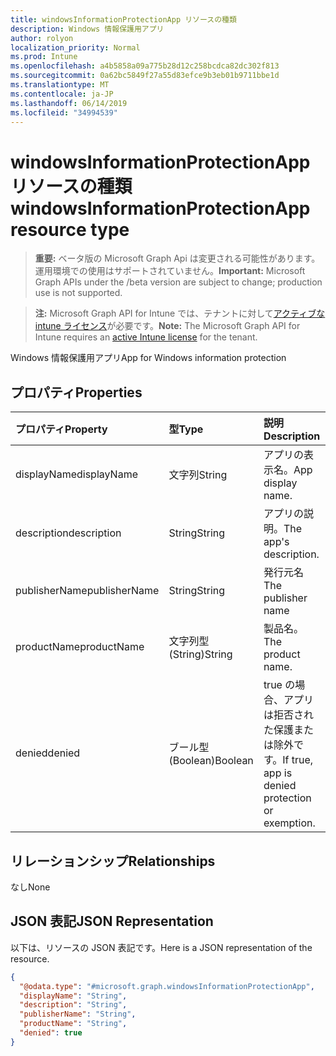 ```yaml
---
title: windowsInformationProtectionApp リソースの種類
description: Windows 情報保護用アプリ
author: rolyon
localization_priority: Normal
ms.prod: Intune
ms.openlocfilehash: a4b5858a09a775b28d12c258bcdca82dc302f813
ms.sourcegitcommit: 0a62bc5849f27a55d83efce9b3eb01b9711bbe1d
ms.translationtype: MT
ms.contentlocale: ja-JP
ms.lasthandoff: 06/14/2019
ms.locfileid: "34994539"
---
```

# <a name="windowsinformationprotectionapp-resource-type"></a><span data-ttu-id="65d5d-103">windowsInformationProtectionApp リソースの種類</span><span class="sxs-lookup"><span data-stu-id="65d5d-103">windowsInformationProtectionApp resource type</span></span>

> <span data-ttu-id="65d5d-104">**重要:** ベータ版の Microsoft Graph Api は変更される可能性があります。運用環境での使用はサポートされていません。</span><span class="sxs-lookup"><span data-stu-id="65d5d-104">**Important:** Microsoft Graph APIs under the /beta version are subject to change; production use is not supported.</span></span>

> <span data-ttu-id="65d5d-105">**注:** Microsoft Graph API for Intune では、テナントに対して[アクティブな intune ライセンス](https://go.microsoft.com/fwlink/?linkid=839381)が必要です。</span><span class="sxs-lookup"><span data-stu-id="65d5d-105">**Note:** The Microsoft Graph API for Intune requires an [active Intune license](https://go.microsoft.com/fwlink/?linkid=839381) for the tenant.</span></span>

<span data-ttu-id="65d5d-106">Windows 情報保護用アプリ</span><span class="sxs-lookup"><span data-stu-id="65d5d-106">App for Windows information protection</span></span>

## <a name="properties"></a><span data-ttu-id="65d5d-107">プロパティ</span><span class="sxs-lookup"><span data-stu-id="65d5d-107">Properties</span></span>
|<span data-ttu-id="65d5d-108">プロパティ</span><span class="sxs-lookup"><span data-stu-id="65d5d-108">Property</span></span>|<span data-ttu-id="65d5d-109">型</span><span class="sxs-lookup"><span data-stu-id="65d5d-109">Type</span></span>|<span data-ttu-id="65d5d-110">説明</span><span class="sxs-lookup"><span data-stu-id="65d5d-110">Description</span></span>|
|:---|:---|:---|
|<span data-ttu-id="65d5d-111">displayName</span><span class="sxs-lookup"><span data-stu-id="65d5d-111">displayName</span></span>|<span data-ttu-id="65d5d-112">文字列</span><span class="sxs-lookup"><span data-stu-id="65d5d-112">String</span></span>|<span data-ttu-id="65d5d-113">アプリの表示名。</span><span class="sxs-lookup"><span data-stu-id="65d5d-113">App display name.</span></span>|
|<span data-ttu-id="65d5d-114">description</span><span class="sxs-lookup"><span data-stu-id="65d5d-114">description</span></span>|<span data-ttu-id="65d5d-115">String</span><span class="sxs-lookup"><span data-stu-id="65d5d-115">String</span></span>|<span data-ttu-id="65d5d-116">アプリの説明。</span><span class="sxs-lookup"><span data-stu-id="65d5d-116">The app's description.</span></span>|
|<span data-ttu-id="65d5d-117">publisherName</span><span class="sxs-lookup"><span data-stu-id="65d5d-117">publisherName</span></span>|<span data-ttu-id="65d5d-118">String</span><span class="sxs-lookup"><span data-stu-id="65d5d-118">String</span></span>|<span data-ttu-id="65d5d-119">発行元名</span><span class="sxs-lookup"><span data-stu-id="65d5d-119">The publisher name</span></span>|
|<span data-ttu-id="65d5d-120">productName</span><span class="sxs-lookup"><span data-stu-id="65d5d-120">productName</span></span>|<span data-ttu-id="65d5d-121">文字列型 (String)</span><span class="sxs-lookup"><span data-stu-id="65d5d-121">String</span></span>|<span data-ttu-id="65d5d-122">製品名。</span><span class="sxs-lookup"><span data-stu-id="65d5d-122">The product name.</span></span>|
|<span data-ttu-id="65d5d-123">denied</span><span class="sxs-lookup"><span data-stu-id="65d5d-123">denied</span></span>|<span data-ttu-id="65d5d-124">ブール型 (Boolean)</span><span class="sxs-lookup"><span data-stu-id="65d5d-124">Boolean</span></span>|<span data-ttu-id="65d5d-125">true の場合、アプリは拒否された保護または除外です。</span><span class="sxs-lookup"><span data-stu-id="65d5d-125">If true, app is denied protection or exemption.</span></span>|

## <a name="relationships"></a><span data-ttu-id="65d5d-126">リレーションシップ</span><span class="sxs-lookup"><span data-stu-id="65d5d-126">Relationships</span></span>
<span data-ttu-id="65d5d-127">なし</span><span class="sxs-lookup"><span data-stu-id="65d5d-127">None</span></span>

## <a name="json-representation"></a><span data-ttu-id="65d5d-128">JSON 表記</span><span class="sxs-lookup"><span data-stu-id="65d5d-128">JSON Representation</span></span>
<span data-ttu-id="65d5d-129">以下は、リソースの JSON 表記です。</span><span class="sxs-lookup"><span data-stu-id="65d5d-129">Here is a JSON representation of the resource.</span></span>
<!-- {
  "blockType": "resource",
  "@odata.type": "microsoft.graph.windowsInformationProtectionApp"
}
-->
``` json
{
  "@odata.type": "#microsoft.graph.windowsInformationProtectionApp",
  "displayName": "String",
  "description": "String",
  "publisherName": "String",
  "productName": "String",
  "denied": true
}
```





